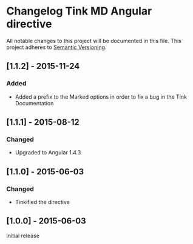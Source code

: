 # Changelog Tink MD Angular directive

All notable changes to this project will be documented in this file.
This project adheres to [Semantic Versioning](http://semver.org/).

<!--
## [Unreleased] - [unreleased]

### Added
### Changed
### Deprecated
### Removed
### Fixed
### Security
-->

## [1.1.2] - 2015-11-24

### Added
- Added a prefix to the Marked options in order to fix a bug in the Tink Documentation



## [1.1.1] - 2015-08-12

### Changed
- Upgraded to Angular 1.4.3



## [1.1.0] - 2015-06-03

### Changed
- Tinkified the directive



## [1.0.0] - 2015-06-03

Initial release
